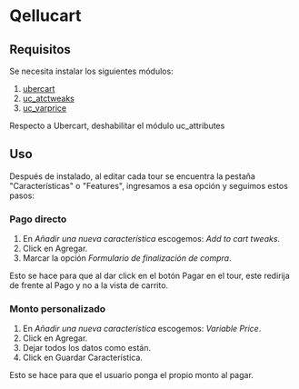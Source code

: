 # Qellucart

## Requisitos

Se necesita instalar los siguientes módulos:

1. [ubercart](https://drupal.org/project/ubercart)
1. [uc_atctweaks](https://drupal.org/project/uc_atctweaks)
1. [uc_varprice](https://drupal.org/project/uc_varprice)

Respecto a Ubercart, deshabilitar el módulo uc_attributes

## Uso

Después de instalado, al editar cada tour se encuentra la pestaña "Características" o "Features", ingresamos a esa opción y seguimos estos pasos:

### Pago directo

1. En *Añadir una nueva característica* escogemos: _Add to cart tweaks_.
1. Click en Agregar.
1. Marcar la opción _Formulario de finalización de compra_.

Esto se hace para que al dar click en el botón Pagar en el tour, este redirija de frente al Pago y no a la vista de carrito.

### Monto personalizado

1. En *Añadir una nueva característica* escogemos: _Variable Price_.
1. Click en Agregar.
1. Dejar todos los datos como están.
1. Click en Guardar Característica.

Esto se hace para que el usuario ponga el propio monto al pagar.
